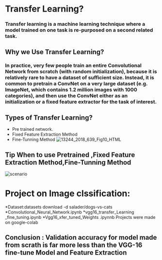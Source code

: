 # Transfer Learning?
### Transfer learning is a machine learning technique where a model trained on one task is re-purposed on a second related task.
## Why we Use Transfer Learning?
### In practice, very few people train an entire Convolutional Network from scratch (with random initialization), because it is relatively rare to have a dataset of sufficient size. Instead, it is common to pretrain a ConvNet on a very large dataset (e.g. ImageNet, which contains 1.2 million images with 1000 categories), and then use the ConvNet either as an initialization or a fixed feature extractor for the task of interest.
## Types of Transfer Learning?
* Pre trained network.
* Fixed Feature Extraction Method
* Fine-Tunning Method
![13244_2018_639_Fig10_HTML](https://user-images.githubusercontent.com/49519213/57741054-344e0100-76bb-11e9-8259-5a45c09b3d56.png)
## Tip When to use Pretrained ,Fixed Feature Extraction Method,Fine-Tunning Method
![scenario](https://user-images.githubusercontent.com/49519213/57742512-ab869380-76c1-11e9-8ee1-3b81391d78f9.jpg)
# Project on  Image clssification:
*Dataset:datasets download -d salader/dogs-vs-cats
*Convolutional_Neural_Network.ipynb
*vgg16_transfer_Learning _fine_tuning.ipynb
*Vgg16_xfer_tuned_Weights .ipynnb
Projects were made on google-colab
## Conclusion : Validation  accuracy for model made from scrath is far more less than the VGG-16 fine-tune Model and Feature Extraction 
